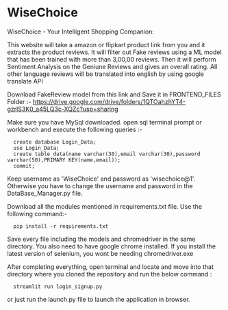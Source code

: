 # WiseChoice
WiseChoice - Your Intelligent Shopping Companion:

This website will take a amazon or flipkart product link from you and it extracts the product reviews.
It will filter out Fake reviews using a ML model that has been trained with more than 3,00,00 reviews.
Then it will perform Sentiment Analysis on the Geniune Reviews and gives an overall rating.
All other language reviews will be translated into english by using google translate API

Download FakeReview model from this link and Save it in FRONTEND_FILES Folder :- 
https://drive.google.com/drive/folders/1QTOahzhYT4-gzrlS3K0_a45LQ3c-XQZc?usp=sharing

Make sure you have MySql downloaded. open sql terminal prompt or workbench and execute the following queries :-

      create database Login_Data;
      use Login_Data;
      create table data(name varchar(30),email varchar(30),password varchar(50),PRIMARY KEY(name,email));
      commit;

Keep username as 'WiseChoice' and password as 'wisechoice@1'. Otherwise you have to change the username and password in the DataBase_Manager.py file.

Download all the modules mentioned in requirements.txt file. Use the following command:-
      
      pip install -r requirements.txt

Save every file including the models and chromedriver in the same directory. You also need to have google chrome installed. If you install the latest version of selenium, you wont be needing chromedriver.exe

After completing everything, open terminal and locate and move into that directory where you cloned the repository and run the below command :

      streamlit run login_signup.py

or just run the launch.py file to launch the application in browser.
